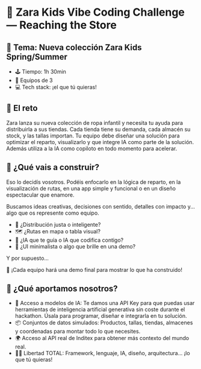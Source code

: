 # 🚀 Zara Kids Vibe Coding Challenge — Reaching the Store

## 🧸 Tema: Nueva colección Zara Kids Spring/Summer

* 🕹️ Tiempo: 1h 30min
* 👥 Equipos de 3
* 💻 Tech stack: ¡el que tú quieras!

## 🎯 El reto

Zara lanza su nueva colección de ropa infantil y necesita tu ayuda para distribuirla a sus tiendas. Cada tienda tiene su demanda, cada almacén su stock, y las tallas importan. Tu equipo debe diseñar una solución para optimizar el reparto, visualizarlo y que integre IA como parte de la solución. Además utiliza a la IA como copiloto en todo momento para acelerar.

## 🧠 ¿Qué vais a construir?

Eso lo decidís vosotros.
Podéis enfocarlo en la lógica de reparto, en la visualización de rutas, en una app simple y funcional o en un diseño espectacular que enamore.

Buscamos ideas creativas, decisiones con sentido, detalles con impacto y... algo que os represente como equipo.

* 🔁 ¿Distribución justa o inteligente?
* 🗺️ ¿Rutas en mapa o tabla visual?
* 🤖 ¿IA que te guía o IA que codifica contigo?
* 🎨 ¿UI minimalista o algo que brille en una demo?

Y por supuesto...

🎤 ¡Cada equipo hará una demo final para mostrar lo que ha construido!

## 🧰 ¿Qué aportamos nosotros?

* 🔑 Acceso a modelos de IA: Te damos una API Key para que puedas usar herramientas de inteligencia artificial generativa sin coste durante el hackathon. Úsala para programar, diseñar e integrarla en tu solución.
* 📦 Conjuntos de datos simulados: Productos, tallas, tiendas, almacenes y coordenadas para montar todo lo que necesites.
* 🌍 Acceso al API real de Inditex para obtener más contexto del mundo real.
* 🧑‍🎨 Libertad TOTAL: Framework, lenguaje, IA, diseño, arquitectura... ¡lo que tú quieras!
